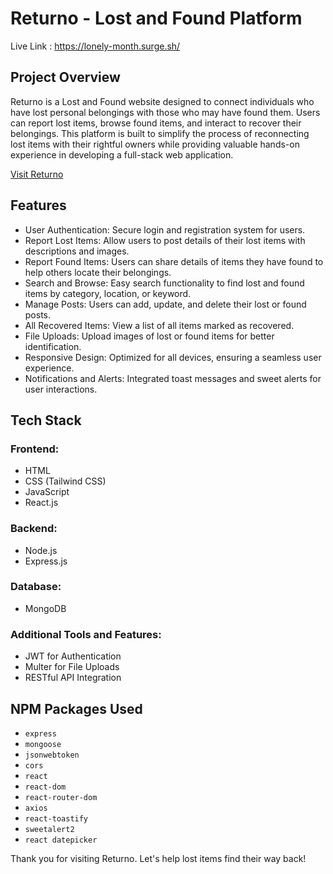 <!-- # React + Vite

This template provides a minimal setup to get React working in Vite with HMR and some ESLint rules.

Currently, two official plugins are available:

- [@vitejs/plugin-react](https://github.com/vitejs/vite-plugin-react/blob/main/packages/plugin-react/README.md) uses [Babel](https://babeljs.io/) for Fast Refresh
- [@vitejs/plugin-react-swc](https://github.com/vitejs/vite-plugin-react-swc) uses [SWC](https://swc.rs/) for Fast Refresh -->

# Returno - Lost and Found Platform

Live Link : https://lonely-month.surge.sh/

## Project Overview

Returno is a Lost and Found website designed to connect individuals who have lost personal belongings with those who may have found them. Users can report lost items, browse found items, and interact to recover their belongings. This platform is built to simplify the process of reconnecting lost items with their rightful owners while providing valuable hands-on experience in developing a full-stack web application.

[Visit Returno](https://returno.example.com)

## Features

- User Authentication: Secure login and registration system for users.
- Report Lost Items: Allow users to post details of their lost items with descriptions and images.
- Report Found Items: Users can share details of items they have found to help others locate their belongings.
- Search and Browse: Easy search functionality to find lost and found items by category, location, or keyword.
- Manage Posts: Users can add, update, and delete their lost or found posts.
- All Recovered Items: View a list of all items marked as recovered.
- File Uploads: Upload images of lost or found items for better identification.
- Responsive Design: Optimized for all devices, ensuring a seamless user experience.
- Notifications and Alerts: Integrated toast messages and sweet alerts for user interactions.

## Tech Stack

### Frontend:

- HTML
- CSS (Tailwind CSS)
- JavaScript
- React.js

### Backend:

- Node.js
- Express.js

### Database:

- MongoDB

### Additional Tools and Features:

- JWT for Authentication
- Multer for File Uploads
- RESTful API Integration

## NPM Packages Used

- `express`
- `mongoose`
- `jsonwebtoken`
- `cors`
- `react`
- `react-dom`
- `react-router-dom`
- `axios`
- `react-toastify`
- `sweetalert2`
- `react datepicker`

Thank you for visiting Returno. Let's help lost items find their way back!
